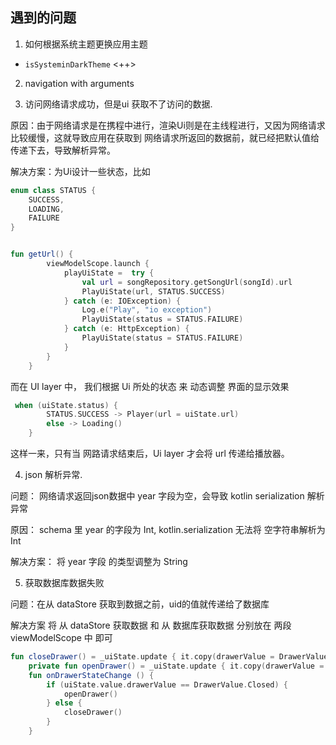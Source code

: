 ## 遇到的问题

1. 如何根据系统主题更换应用主题
- `isSysteminDarkTheme` <++>

2. navigation with arguments

3. 访问网络请求成功，但是ui 获取不了访问的数据.

原因：由于网络请求是在携程中进行，渲染Ui则是在主线程进行，又因为网络请求比较缓慢，这就导致应用在获取到
网络请求所返回的数据前，就已经把默认值给传递下去，导致解析异常。

解决方案：为Ui设计一些状态，比如 

```kotlin
enum class STATUS {
    SUCCESS,
    LOADING,
    FAILURE
}


fun getUrl() {
        viewModelScope.launch {
            playUiState =  try {
                val url = songRepository.getSongUrl(songId).url
                PlayUiState(url, STATUS.SUCCESS)
            } catch (e: IOException) {
                Log.e("Play", "io exception")
                PlayUiState(status = STATUS.FAILURE)
            } catch (e: HttpException) {
                PlayUiState(status = STATUS.FAILURE)
            }
        }
    }
```

而在 UI layer 中， 我们根据 Ui 所处的状态 来 动态调整 界面的显示效果

```kotlin
 when (uiState.status) {
        STATUS.SUCCESS -> Player(url = uiState.url)
        else -> Loading()
    }
```

这样一来，只有当 网路请求结束后，Ui layer 才会将 url 传递给播放器。

4. json 解析异常. 

问题：
网络请求返回json数据中 year 字段为空，会导致 kotlin serialization 解析异常

原因：
schema 里 year 的字段为 Int, kotlin.serialization 无法将 空字符串解析为 Int 

解决方案：
将 year 字段 的类型调整为 String

5. 获取数据库数据失败

问题：在从 dataStore 获取到数据之前，uid的值就传递给了数据库

解决方案
将 从 dataStore 获取数据 和 从 数据库获取数据 分别放在 两段 viewModelScope 中 即可

```kotlin
fun closeDrawer() = _uiState.update { it.copy(drawerValue = DrawerValue.Closed) }
    private fun openDrawer() = _uiState.update { it.copy(drawerValue = DrawerValue.Open) }
    fun onDrawerStateChange () {
        if (uiState.value.drawerValue == DrawerValue.Closed) {
            openDrawer()
        } else {
            closeDrawer()
        }
    }
```




